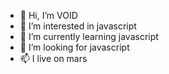 - 👋 Hi, I’m VOID
- 👀 I’m interested in javascript 
- 🌱 I’m currently learning javascript 
- 💞️ I’m looking for javascript
- 📫 I live on mars

<!---
1NFiNITyVOID/1NFiNITyVOID is a ✨ special ✨ repository because its `README.md` (this file) appears on your GitHub profile.
You can click the Preview link to take a look at your changes.
--->
